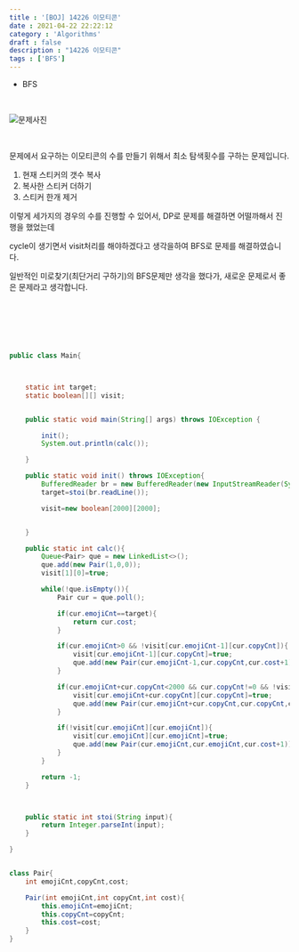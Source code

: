 ```yaml
---
title : '[BOJ] 14226 이모티콘'
date : 2021-04-22 22:22:12
category : 'Algorithms'
draft : false
description : "14226 이모티콘"
tags : ['BFS']
---
```


* BFS


<br/>

![문제사진](https://user-images.githubusercontent.com/57346393/105787916-c34f9980-5fc2-11eb-8c1d-7106de736aba.png)

<br/>

문제에서 요구하는 이모티콘의 수를 만들기 위해서 최소 탐색횟수를 구하는 문제입니다.

1. 현재 스티커의 갯수 복사
2. 복사한 스티커 더하기
3. 스티커 한개 제거

이렇게 세가지의 경우의 수를 진행할 수 있어서, DP로 문제를 해결하면 어떨까해서 진행을 했었는데

cycle이 생기면서 visit처리를 해야하겠다고 생각을하여 BFS로 문제를 해결하였습니다.

일반적인 미로찾기(최단거리 구하기)의 BFS문제만 생각을 했다가, 새로운 문제로서 좋은 문제라고 생각합니다.


<br/>


<br/> <br/>

```java

public class Main{



    static int target;
    static boolean[][] visit;


    public static void main(String[] args) throws IOException {

        init();
        System.out.println(calc());

    }

    public static void init() throws IOException{
        BufferedReader br = new BufferedReader(new InputStreamReader(System.in));
        target=stoi(br.readLine());

        visit=new boolean[2000][2000];


    }

    public static int calc(){
        Queue<Pair> que = new LinkedList<>();
        que.add(new Pair(1,0,0));
        visit[1][0]=true;

        while(!que.isEmpty()){
            Pair cur = que.poll();

            if(cur.emojiCnt==target){
                return cur.cost;
            }

            if(cur.emojiCnt>0 && !visit[cur.emojiCnt-1][cur.copyCnt]){
                visit[cur.emojiCnt-1][cur.copyCnt]=true;
                que.add(new Pair(cur.emojiCnt-1,cur.copyCnt,cur.cost+1));
            }

            if(cur.emojiCnt+cur.copyCnt<2000 && cur.copyCnt!=0 && !visit[cur.emojiCnt+cur.copyCnt][cur.copyCnt]){
                visit[cur.emojiCnt+cur.copyCnt][cur.copyCnt]=true;
                que.add(new Pair(cur.emojiCnt+cur.copyCnt,cur.copyCnt,cur.cost+1));
            }

            if(!visit[cur.emojiCnt][cur.emojiCnt]){
                visit[cur.emojiCnt][cur.emojiCnt]=true;
                que.add(new Pair(cur.emojiCnt,cur.emojiCnt,cur.cost+1));
            }
        }

        return -1;
    }



    public static int stoi(String input){
        return Integer.parseInt(input);
    }

}


class Pair{
    int emojiCnt,copyCnt,cost;

    Pair(int emojiCnt,int copyCnt,int cost){
        this.emojiCnt=emojiCnt;
        this.copyCnt=copyCnt;
        this.cost=cost;
    }
}



```
